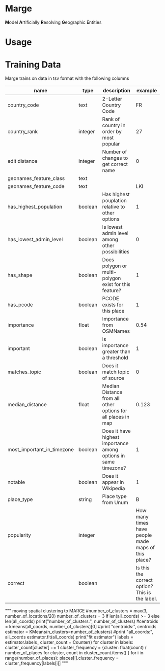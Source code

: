 # Marge
**M**odel **A**rtificially **R**esolving **G**eographic **E**ntities

# Usage

# Training Data
Marge trains on data in tsv format with the following columns

| name                         | type    | description | example  |
| ---------------------------- | ------- | ----------- | ---------|
| country_code                 | text    | 2-Letter Country Code | FR |
| country_rank                 | integer |Rank of country in order by most popular | 27 |
| edit distance                | integer | Number of changes to get correct name | 0 |
| geonames_feature_class       | text    | | |
| geonames_feature_code        | text    | | LKI |
| has_highest_population       | boolean | Has highest pouplation relative to other options | 1 |
| has_lowest_admin_level       | boolean | Is lowest admin level among other possibilities | 0 |
| has_shape                    | boolean | Does polygon or multi-polygon exist for this feature? | 1 |
| has_pcode                    | boolean | PCODE exists for this place | 1 |
| importance                   | float   | Importance from OSMNames | 0.54 |
| important                    | boolean | Is importance greater than a threshold | 1 |
| matches_topic                | boolean | Does it match topic of source | 0 |
| median_distance              | float   | Median Distance from all other options for all places in map | 0.123 |
| most_important_in_timezone   | boolean | Does it have highest importance among options in same timezone? | 1 |
| notable                      | boolean | Does it appear in Wikipedia | 1 |
| place_type                   | string  | Place type from Unum | B |
| popularity                   | integer | | How many times have people made maps of this place? | 123 |
| correct                      | boolean | | Is this the correct option? This is the label. | 1 |



"""
moving spatial clustering to MARGE
#number_of_clusters =  max(3, number_of_locations/20)
number_of_clusters = 3 if len(all_coords) >= 3 else len(all_coords)
print("number_of_clusters:", number_of_clusters)
#centroids = kmeans(all_coords, number_of_clusters)[0]
#print "centroids:", centroids
estimator = KMeans(n_clusters=number_of_clusters)
#print "all_coords:", all_coords
estimator.fit(all_coords)
print("fit estimator")
labels = estimator.labels_
cluster_count = Counter()
for cluster in labels:
    cluster_count[cluster] += 1
cluster_frequency = {cluster: float(count) / number_of_places for cluster, count in cluster_count.items() }
for i in range(number_of_places):
    places[i].cluster_frequency = cluster_frequency[labels[i]]
"""
